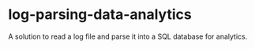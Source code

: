 # log-parsing-data-analytics
A solution to read a log file and parse it into a SQL database for analytics.
